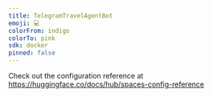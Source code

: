```yaml
---
title: TelegramTravelAgentBot
emoji: 💻
colorFrom: indigo
colorTo: pink
sdk: docker
pinned: false
---
```


Check out the configuration reference at https://huggingface.co/docs/hub/spaces-config-reference

